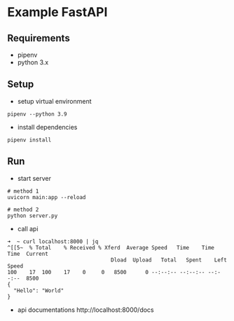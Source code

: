 # Example FastAPI

## Requirements
- pipenv
- python 3.x

## Setup
- setup virtual environment
```
pipenv --python 3.9
```
- install dependencies
```
pipenv install
```

## Run
- start server
```
# method 1
uvicorn main:app --reload

# method 2
python server.py
```
- call api
```
➜  ~ curl localhost:8000 | jq
^[[5~  % Total    % Received % Xferd  Average Speed   Time    Time     Time  Current
                                 Dload  Upload   Total   Spent    Left  Speed
100    17  100    17    0     0   8500      0 --:--:-- --:--:-- --:--:--  8500
{
  "Hello": "World"
}
```
- api documentations http://localhost:8000/docs